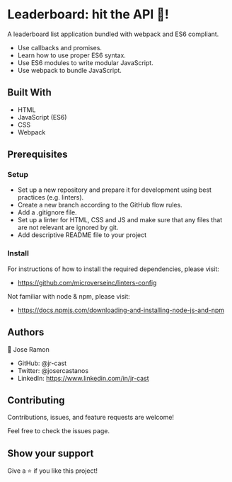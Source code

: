 # Leaderboard: hit the API 🎯!

A leaderboard list application bundled with webpack and ES6 compliant. 

* Use callbacks and promises.
* Learn how to use proper ES6 syntax.
* Use ES6 modules to write modular JavaScript.
* Use webpack to bundle JavaScript.
## Built With

- HTML
- JavaScript (ES6)
- CSS
- Webpack

## Prerequisites

### Setup

- Set up a new repository and prepare it for development using best practices (e.g. linters).
- Create a new branch according to the GitHub flow rules.
- Add a .gitignore file.
- Set up a linter for HTML, CSS and JS and make sure that any files that are not relevant are ignored by git.
- Add descriptive README file to your project

### Install

For instructions of how to install the required dependencies, please visit:

- https://github.com/microverseinc/linters-config

Not familiar with node & npm, please visit:

- https://docs.npmjs.com/downloading-and-installing-node-js-and-npm

## Authors

:bust_in_silhouette: Jose Ramon

- GitHub: @jr-cast
- Twitter: @josercastanos
- LinkedIn: https://www.linkedin.com/in/jr-cast


## Contributing

Contributions, issues, and feature requests are welcome!

Feel free to check the issues page.

## Show your support

Give a :star: if you like this project!
